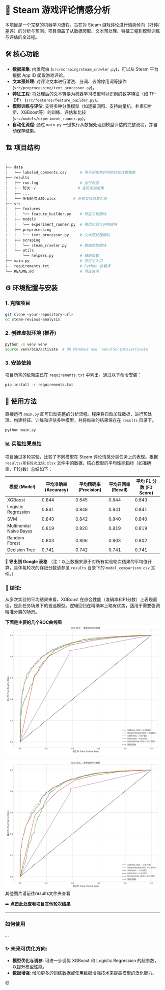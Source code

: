 # 🚀 Steam 游戏评论情感分析

本项目是一个完整的机器学习流程，旨在对 Steam 游戏评论进行情感倾向（好评/差评）的分析与预测。项目涵盖了从数据爬取、文本预处理、特征工程到模型训练与评估的全过程。

## 🛠️ 核心功能

- **数据采集**: 内置爬虫 (`src/scraping/steam_crawler.py`)，可以从 Steam 平台根据 App ID 爬取游戏评论。
- **文本预处理**: 对评论文本进行清洗、分词、去除停用词等操作 (`src/preprocessing/text_processor.py`)。
- **特征工程**: 将处理后的文本转换为机器学习模型可以识别的数字特征（如 TF-IDF） (`src/features/feature_builder.py`)。
- **模型训练与评估**: 支持多种分类模型（如逻辑回归、支持向量机、朴素贝叶斯、XGBoost等）的训练、评估和比较 (`src/models/experiment_runner.py`)。
- **自动化流程**: 通过 `main.py` 一键执行从数据处理到模型评估的完整流程，并自动保存结果。

## 🏗️ 项目结构

```bash
.
├── data
│   └── labeled_comments.csv      # 用于训练和评估的已标注数据集
├── results
│   ├── run.log                   # 运行日志
│   ├── 轮次一/                   # 各轮实验结果
│   ├── ...
│   └── 所有轮次比较.xlsx        # 所有实验结果汇总
├── src
│   ├── features
│   │   └── feature_builder.py    # 特征工程模块
│   ├── models
│   │   └── experiment_runner.py  # 模型实验与评估模块
│   ├── preprocessing
│   │   └── text_processor.py     # 文本预处理模块
│   ├── scraping
│   │   └── steam_crawler.py      # 数据爬取模块
│   └── utils
│       └── helpers.py            # 辅助函数
├── main.py                       # 项目主入口
├── requirements.txt              # Python 依赖库
└── README.md                     # 项目说明
```

## ⚙️ 环境配置与安装

### 1. 克隆项目

```bash
git clone <your-repository-url>
cd steam-reviews-analysis
```

### 2. 创建虚拟环境 (推荐)

```bash
python -m venv venv
source venv/bin/activate  # On Windows use `venv\Scripts\activate`
```

### 3. 安装依赖

项目所需的依赖库已在 `requirements.txt` 中列出。通过以下命令安装：

```bash
pip install -r requirements.txt
```

## 🏁 使用方法

直接运行 `main.py` 即可启动完整的分析流程。程序将自动加载数据、进行预处理、构建特征、训练和评估多种模型，并将每轮的结果保存在 `results` 目录下。

```bash
python main.py
```

### 📊 实验结果总结

项目通过多轮实验，比较了不同模型在 Steam 评论情感分类任务上的表现。根据 `results/所有轮次比较.xlsx` 文件中的数据，核心模型的平均性能指标（如准确率、F1分数）总结如下：

| 模型 (Model)              | 平均准确率 (Accuracy) | 平均精确率 (Precision) | 平均召回率 (Recall) | 平均 F1 分数 (F1 Score) |
| ----------------------- | ---------------- | ----------------- | -------------- | ------------------- |
| XGBoost                 | 0.844            | 0.845             | 0.844          | 0.843               |
| Logistic Regression     | 0.841            | 0.848             | 0.841          | 0.841               |
| SVM                     | 0.840            | 0.842             | 0.840          | 0.840               |
| Multinomial Naive Bayes | 0.819            | 0.820             | 0.819          | 0.819               |
| Random Forest           | 0.803            | 0.806             | 0.803          | 0.802               |
| Decision Tree           | 0.741            | 0.742             | 0.741          | 0.741               |

**📑 导出到 Google 表格**
（注：以上数据来源于对所有实验轮次结果的平均值计算，具体每轮次的详细分数请参见 `results` 目录下的 `model_comparison.csv` 文件。）

### 🎯 结论:

从多次实验的平均结果来看，XGBoost 在综合性能（准确率和F1分数）上表现最佳，是此任务场景下的首选模型。逻辑回归在精确率上略有优势，适用于需要强调精准分类的场景。

**下面是主要的几个ROC曲线图**
![](./results/轮次一/roc_curves.png)

![](./results/轮次二/roc_curves.png)
其他图片请前往results文件夹查看

➡️ **[点击此处查看项目其他轮次结果](./results/)**

---

### 如何使用
...

### ✨ 未来可优化方向:

* **模型优化与调参**: 可进一步调优 XGBoost 和 Logistic Regression 的超参数，以提升模型性能。
* **数据增强**: 增加更多的训练数据或使用数据增强技术来提高模型的泛化能力。

 😊

